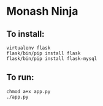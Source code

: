 # Monash Ninja
## To install:  

	virtualenv flask
	flask/bin/pip install flask
	flask/bin/pip install flask-mysql

## To run:  

	chmod a+x app.py
	./app.py
